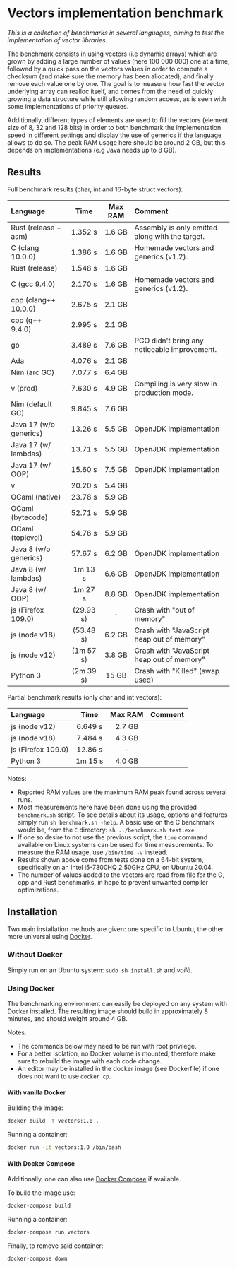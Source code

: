 # Vectors implementation benchmark

*This is a collection of benchmarks in several languages, aiming to test the implementation of vector libraries.*

The benchmark consists in using vectors (i.e dynamic arrays) which are grown by adding a large number of values (here 100 000 000) one at a time, followed by a quick pass on the vectors values in order to compute a checksum (and make sure the memory has been allocated), and finally remove each value one by one. The goal is to measure how fast the vector underlying array can realloc itself, and comes from the need of quickly growing a data structure while still allowing random access, as is seen with some implementations of priority queues.

Additionally, different types of elements are used to fill the vectors (element size of 8, 32 and 128 bits) in order to both benchmark the implementation speed in different settings and display the use of generics if the language allows to do so. The peak RAM usage here should be around 2 GB, but this depends on implementations (e.g Java needs up to 8 GB).


## Results

Full benchmark results (char, int and 16-byte struct vectors):

| Language                 | Time       | Max RAM   | Comment                                                 |
| :----------------------- | :--------: | :-------: | :------------------------------------------------------ |
| Rust (release + asm)     | 1.352 s    | 1.6 GB    | Assembly is only emitted along with the target.         |
| C (clang 10.0.0)         | 1.386 s    | 1.6 GB    | Homemade vectors and generics (v1.2).                   |
| Rust (release)           | 1.548 s    | 1.6 GB    |                                                         |
| C (gcc 9.4.0)            | 2.170 s    | 1.6 GB    | Homemade vectors and generics (v1.2).                   |
| cpp (clang++ 10.0.0)     | 2.675 s    | 2.1 GB    |                                                         |
| cpp (g++ 9.4.0)          | 2.995 s    | 2.1 GB    |                                                         |
| go                       | 3.489 s    | 7.6 GB    | PGO didn't bring any noticeable improvement.            |
| Ada                      | 4.076 s    | 2.1 GB    |                                                         |
| Nim (arc GC)             | 7.077 s    | 6.4 GB    |                                                         |
| v (prod)                 | 7.630 s    | 4.9 GB    | Compiling is very slow in production mode.              |
| Nim (default GC)         | 9.845 s    | 7.6 GB    |                                                         |
| Java 17 (w/o generics)   | 13.26 s    | 5.5 GB    | OpenJDK implementation                                  |
| Java 17 (w/ lambdas)     | 13.71 s    | 5.5 GB    | OpenJDK implementation                                  |
| Java 17 (w/ OOP)         | 15.60 s    | 7.5 GB    | OpenJDK implementation                                  |
| v                        | 20.20 s    | 5.4 GB    |                                                         |
| OCaml (native)           | 23.78 s    | 5.9 GB    |                                                         |
| OCaml (bytecode)         | 52.71 s    | 5.9 GB    |                                                         |
| OCaml (toplevel)         | 54.76 s    | 5.9 GB    |                                                         |
| Java 8 (w/o generics)    | 57.67 s    | 6.2 GB    | OpenJDK implementation                                  |
| Java 8 (w/ lambdas)      | 1m 13 s    | 6.6 GB    | OpenJDK implementation                                  |
| Java 8 (w/ OOP)          | 1m 27 s    | 8.8 GB    | OpenJDK implementation                                  |
| js (Firefox 109.0)       | (29.93 s)  | -         | Crash with "out of memory"                              |
| js (node v18)            | (53.48 s)  | 6.2 GB    | Crash with "JavaScript heap out of memory"              |
| js (node v12)            | (1m 57 s)  | 3.8 GB    | Crash with "JavaScript heap out of memory"              |
| Python 3                 | (2m 39 s)  | 15 GB     | Crash with "Killed" (swap used)                         |

Partial benchmark results (only char and int vectors):

| Language                 | Time       | Max RAM   | Comment                                                 |
| :----------------------- | :--------: | :-------: | :------------------------------------------------------ |
| js (node v12)            | 6.649 s    | 2.7 GB    |                                                         |
| js (node v18)            | 7.484 s    | 4.3 GB    |                                                         |
| js (Firefox 109.0)       | 12.86 s    | -         |                                                         |
| Python 3                 | 1m 15 s    | 4.0 GB    |                                                         |

Notes:
- Reported RAM values are the maximum RAM peak found across several runs.
- Most measurements here have been done using the provided ``` benchmark.sh ``` script. To see details about its usage, options and features simply run ``` sh benchmark.sh -help ```. A basic use on the C benchmark would be, from the ``` C ``` directory: ``` sh ../benchmark.sh test.exe ```
- If one so desire to not use the previous script, the ``` time ``` command available on Linux systems can be used for time measurements. To measure the RAM usage, use ``` /bin/time -v ``` instead.
- Results shown above come from tests done on a 64-bit system, specifically on an Intel i5-7300HQ 2.50GHz CPU, on Ubuntu 20.04.
- The number of values added to the vectors are read from file for the C, cpp and Rust benchmarks, in hope to prevent unwanted compiler optimizations.


## Installation

Two main installation methods are given: one specific to Ubuntu, the other more universal using [Docker](https://docs.docker.com/engine/install).

### Without Docker

Simply run on an Ubuntu system: ``` sudo sh install.sh ``` and *voilà*.

### Using Docker

The benchmarking environment can easily be deployed on any system with Docker installed. The resulting image should build in approximately 8 minutes, and should weight around 4 GB.

Notes:
- The commands below may need to be run with root privilege.
- For a better isolation, no Docker volume is mounted, therefore make sure to rebuild the image with each code change.
- An editor may be installed in the docker image (see Dockerfile) if one does not want to use ``` docker cp ```.

#### With vanilla Docker

Building the image:

```sh
docker build -t vectors:1.0 .
```

Running a container:

```sh
docker run -it vectors:1.0 /bin/bash
```

#### With Docker Compose

Additionally, one can also use [Docker Compose](https://docs.docker.com/compose/install) if available.

To build the image use:

```sh
docker-compose build
```

Running a container:

```sh
docker-compose run vectors
```

Finally, to remove said container:

```sh
docker-compose down
```
